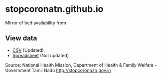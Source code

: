 # stopcoronatn.github.io

Mirror of bed availability from 

## View data

- [CSV](https://github.com/devdattaT/TN-Beds-Status) (Updated)
- [Spreadsheet](https://docs.google.com/spreadsheets/u/2/d/1t75_AfDuf46_aK6RwqUwZGpZV4dv9y0SWaI9pnJRAco/edit#gid=0) (Not updated)

Source: National Health Mission, Department of Health & Family Welfare - Government Tamil Nadu http://stopcorona.tn.gov.in
